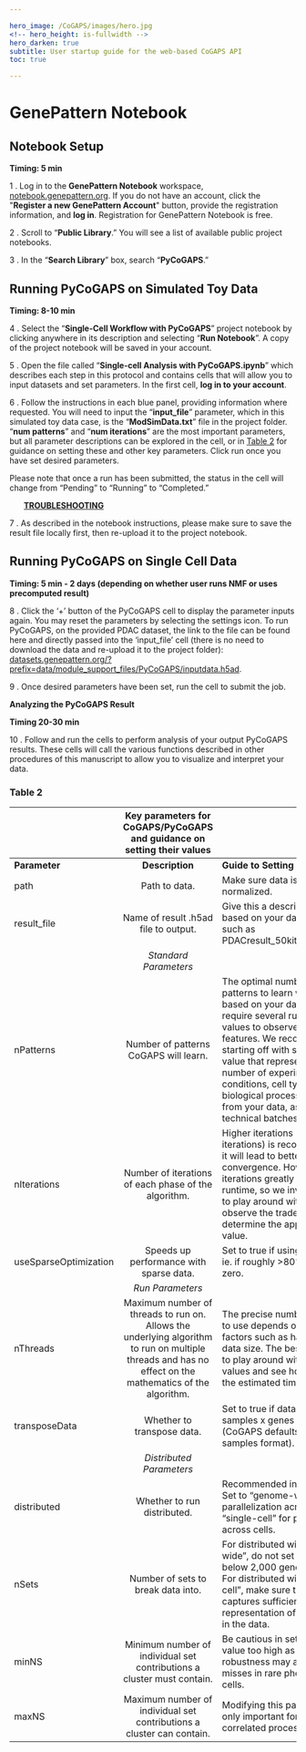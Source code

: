 ```yaml
---

hero_image: /CoGAPS/images/hero.jpg
<!-- hero_height: is-fullwidth -->
hero_darken: true
subtitle: User startup guide for the web-based CoGAPS API
toc: true

---
```


# GenePattern Notebook

## Notebook Setup

<strong>Timing: 5 min</strong>

1 . Log in to the <strong>GenePattern Notebook</strong> workspace, <a href="http://notebook.genepattern.org" target="_blank">notebook.genepattern.org</a>. If you do not have an account, click the "<strong>Register a new GenePattern Account</strong>" button, provide the registration information, and **log in**. Registration for GenePattern Notebook is free.

2 . Scroll to “<strong>Public Library</strong>.” You will see a list of available public project notebooks.

3 . In the “<strong>Search Library</strong>” box, search “<strong>PyCoGAPS</strong>.”

## Running PyCoGAPS on Simulated Toy Data

<strong>Timing: 8-10 min</strong>

4 . Select the “<strong>Single-Cell Workflow with PyCoGAPS</strong>” project notebook by clicking anywhere in its description and selecting “<strong>Run Notebook</strong>”. A copy of the project notebook will be saved in your account.

5 . Open the file called “<strong>Single-cell Analysis with PyCoGAPS.ipynb</strong>” which describes each step in this protocol and contains cells that will allow you to input datasets and set parameters. In the first cell, <strong>log in to your account</strong>.

6 . Follow the instructions in each blue panel, providing information where requested. You will need to input the “<strong>input_file</strong>” parameter, which in this simulated toy data case, is the “<strong>ModSimData.txt</strong>” file in the project folder. “<strong>num patterns</strong>” and “<strong>num iterations</strong>” are the most important parameters, but all parameter descriptions can be explored in the cell, or in <a href="/CoGAPS/procedurethree/#table-2">Table 2</a> for guidance on setting these and other key parameters. Click run once you have set desired parameters. 

Please note that once a run has been submitted, the status in the cell will change from “Pending” to “Running” to “Completed.” 

<p style="margin-left: 25px;">
<strong><a href="/CoGAPS/troubleshooting/#procedure-3" target="_blank">TROUBLESHOOTING</a></strong>
</p>
  
7 . As described in the notebook instructions, please make sure to save the result file locally first, then re-upload it to the project notebook. 

## Running PyCoGAPS on Single Cell Data

<strong>Timing: 5 min - 2 days (depending on whether user runs NMF or uses precomputed result)</strong>

8 . Click the ‘+’ button of the PyCoGAPS cell to display the parameter inputs again. You may reset the parameters by selecting the settings icon. To run PyCoGAPS, on the provided PDAC dataset, the link to the file can be found here and directly passed into the ‘input_file’ cell (there is no need to download the data and re-upload it to the project folder): <a href="https://datasets.genepattern.org/?prefix=data/module_support_files/PyCoGAPS/inputdata.h5ad" target="_blank">datasets.genepattern.org/?prefix=data/module_support_files/PyCoGAPS/inputdata.h5ad</a>.

9 . Once desired parameters have been set, run the cell to submit the job.

<strong>Analyzing the PyCoGAPS Result</strong>

<strong>Timing 20-30 min</strong>

10 . Follow and run the cells to perform analysis of your output PyCoGAPS results. These cells will call the various functions described in other procedures of this manuscript to allow you to visualize and interpret your data.

### Table 2

|                       |                                       **Key parameters for CoGAPS/PyCoGAPS and guidance on setting their values**                                       |                                                                                                                                                                                                                                                                                                                                                                 |
|-----------------------|:-------------------------------------------------------------------------------------------------------------------------------------------------------:|-----------------------------------------------------------------------------------------------------------------------------------------------------------------------------------------------------------------------------------------------------------------------------------------------------------------------------------------------------------------|
| **Parameter**         | **Description**                                                                                                                                         | **Guide to Setting**                                                                                                                                                                                                                                                                                                                                            |
| path                  | Path to data.                                                                                                                                           | Make sure data is log-normalized.                                                                                                                                                                                                                                                                                                                               |
| result_file           | Name of result .h5ad file to output.                                                                                                                    | Give this a descriptive name based on your data and run, such as PDACresult_50kiterations.h5ad                                                                                                                                                                                                                                                                  |
|                       |                                                                  _Standard Parameters_                                                                  |                                                                                                                                                                                                                                                                                                                                                                 |
| nPatterns             | Number of patterns CoGAPS will learn.                                                                                                                   | The optimal number of patterns to learn will vary based on your data and may require several runs of varying values to observe learned features. We recommend starting off with selecting a value that represents the number of experimental conditions, cell types, and/or biological processes expected from your data, as well as technical batches present. |
| nIterations           | Number of iterations of each phase of the algorithm.                                                                                                    | Higher iterations (ie. 50,000 iterations) is recommended as it will lead to better convergence. However, higher iterations greatly increases runtime, so we invite the user to play around with values to observe the tradeoff and determine the appropriate value.                                                                                             |
| useSparseOptimization | Speeds up performance with sparse data.                                                                                                                 | Set to true if using sparse data, ie. if roughly >80% of data is zero.                                                                                                                                                                                                                                                                                          |
|                       |                                                                     _Run Parameters_                                                                    |                                                                                                                                                                                                                                                                                                                                                                 |
| nThreads              | Maximum number of threads to run on.  Allows the underlying algorithm to run on multiple threads and has no effect on the mathematics of the algorithm. | The precise number of threads to use depends on many factors such as hardware and data size. The best approach is to play around with different values and see how it affects the estimated time.                                                                                                                                                               |
| transposeData         | Whether to transpose data.                                                                                                                              | Set to true if data is stored as samples x genes format (CoGAPS defaults to genes x samples format).                                                                                                                                                                                                                                                            |
|                       |                                                                 _Distributed Parameters_                                                                |                                                                                                                                                                                                                                                                                                                                                                 |
| distributed           | Whether to run distributed.                                                                                                                             | Recommended in most cases. Set to “genome-wide” for parallelization across genes, or “single-cell” for parallelization across cells.                                                                                                                                                                                                                            |
| nSets                 | Number of sets to break data into.                                                                                                                      | For distributed with “genome-wide”, do not set value to below 2,000 genes per set. For distributed with “single-cell”, make sure this value captures sufficient representation of all cell types in the data.                                                                                                                                                   |
| minNS                 | Minimum number of individual set contributions a cluster must contain.                                                                                  | Be cautious in setting this value too high as increasing robustness may also cause misses in rare phenomenon or cells.                                                                                                                                                                                                                                          |
| maxNS                 | Maximum number of individual set contributions a cluster can contain.                                                                                   | Modifying this parameter is only important for highly correlated processes.                                                                                                                                                                                                                                                                                     |
